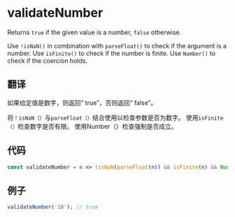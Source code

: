 # validateNumber

Returns `true` if the given value is a number, `false` otherwise.

Use `!isNaN()` in combination with `parseFloat()` to check if the argument is a number.
Use `isFinite()` to check if the number is finite.
Use `Number()` to check if the coercion holds.

## 翻译

如果给定值是数字，则返回“ true”，否则返回“ false”。

将`！isNaN（）`与`parseFloat（）`结合使用以检查参数是否为数字。
使用`isFinite（）`检查数字是否有限。
使用Number（）检查强制是否成立。

## 代码

```js
const validateNumber = n => !isNaN(parseFloat(n)) && isFinite(n) && Number(n) == n;
```

## 例子

```js
validateNumber('10'); // true
```
